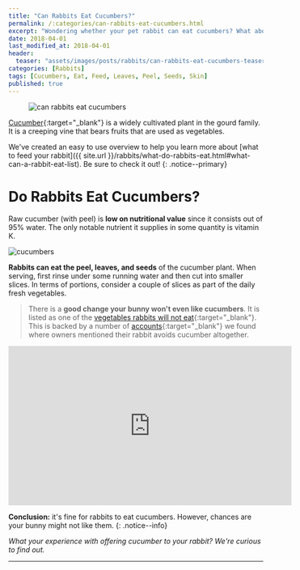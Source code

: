 ```yaml
---
title: "Can Rabbits Eat Cucumbers?"
permalink: /:categories/can-rabbits-eat-cucumbers.html
excerpt: "Wondering whether your pet rabbit can eat cucumbers? What about the peel? Find out if cucumbers are healthy for your bunny and learn some tips on how to feed them."
date: 2018-04-01
last_modified_at: 2018-04-01
header:
  teaser: "assets/images/posts/rabbits/can-rabbits-eat-cucumbers-teaser.jpg"
categories: [Rabbits]
tags: [Cucumbers, Eat, Feed, Leaves, Peel, Seeds, Skin]
published: true
---
```


<figure>
  <img src="{{ site.url }}/assets/images/posts/rabbits/can-rabbits-eat-cucumbers.jpg" alt="can rabbits eat cucumbers" class="title-banner">
</figure>

[Cucumber](https://en.wikipedia.org/wiki/Cucumber){:target="_blank"} is a widely cultivated plant in the gourd family. It is a creeping vine that bears fruits that are used as vegetables.

We've created an easy to use overview to help you learn more about [what to feed your rabbit]({{ site.url }}/rabbits/what-do-rabbits-eat.html#what-can-a-rabbit-eat-list). Be sure to check it out!
{: .notice--primary}

# Do Rabbits Eat Cucumbers?

Raw cucumber (with peel) is **low on nutritional value** since it consists out of 95% water. The only notable nutrient it supplies in some quantity is vitamin K. 

<img src="{{ site.url }}/assets/images/posts/food/cucumbers.jpg" alt="cucumbers" class="align-right">

**Rabbits can eat the peel, leaves, and seeds** of the cucumber plant. When serving, first rinse under some running water and then cut into smaller slices. In terms of portions, consider a couple of slices as part of the daily fresh vegetables.

> There is a **good change your bunny won't even like cucumbers**. It is listed as one of the [vegetables rabbits will not eat](https://gardening.stackexchange.com/questions/14929/what-vegetable-fruits-plants-will-rabbits-not-eat){:target="_blank"}. This is backed by a number of [accounts](http://www.binkybunny.com/FORUM/tabid/54/aft/138420/Default.aspx){:target="_blank"} we found where owners mentioned their rabbit avoids cucumber altogether.

<iframe width="560" height="315" src="https://www.youtube.com/embed/51TEJWPThAQ" frameborder="0"></iframe>

**Conclusion:** it's fine for rabbits to eat cucumbers. However, chances are your bunny might not like them.
{: .notice--info}

_What your experience with offering cucumber to your rabbit? We're curious to find out._

---
